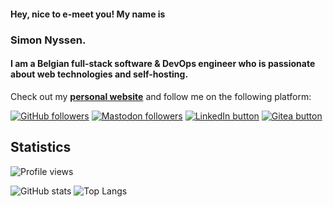 #### Hey, nice to e-meet you! My name is 
### Simon Nyssen.

#### I am a Belgian **full-stack software & DevOps engineer** who is passionate about web technologies and self-hosting.

Check out my **[personal website](https://snyssen.be)** and follow me on the following platform:

[![GitHub followers](https://img.shields.io/github/followers/snyssen?style=social&color=9333ea)](https://github.com/snyssen)
[![Mastodon followers](https://img.shields.io/mastodon/follow/109759853220517726?domain=https%3A%2F%2Fhostux.social&style=social)](https://hostux.social/@snyssen)
[![LinkedIn button](https://img.shields.io/badge/LinkedIn--blue?style=social&logo=linkedin)](https://www.linkedin.com/in/snyssen/)
[![Gitea button](https://img.shields.io/badge/Gitea--blue?style=social&logo=gitea)](https://git.snyssen.be/snyssen)

## Statistics

![Profile views](https://komarev.com/ghpvc/?username=snyssen&style=flat&color=9333ea)

![GitHub stats](https://github-readme-stats.vercel.app/api?username=snyssen&theme=transparent&title_color=9333ea)
![Top Langs](https://github-readme-stats.vercel.app/api/top-langs/?username=snyssen&layout=compact&theme=transparent&title_color=9333ea)
